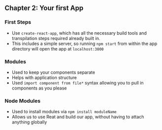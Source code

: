 ## Chapter 2: Your first App

### First Steps

- Use `create-react-app`, which has all the necessary build tools and transpilation steps required already built in.
- This includes a simple server, so running `npm start` from within the app directory will open the app at `localhost:3000`

### Modules

- Used to keep your components separate
- Helps with application structure
- Used `import component from file*` syntax allowing you to pull in components as you please

### Node Modules

- Used to install modules via `npm install moduleName`
- Allows us to use Reat and build our app, without having to attach anything globally